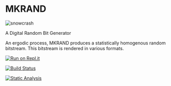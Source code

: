 MKRAND
======

![snowcrash](/misc/snowcrash.gif)

A Digital Random Bit Generator

An ergodic process, MKRAND produces a statistically homogenous random bitstream. This bitstream is rendered in various formats.

  
[![Run on Repl.it](https://repl.it/badge/github/unozerocode/MKRAND)](https://repl.it/github/unozerocode/MKRAND)

[![Build Status](https://secure.travis-ci.org/mknight-tag/MKRAND.png?branch=master)](https://travis-ci.org/mknight-tag/MKRAND)


[![Static Analysis](https://scan.coverity.com/projects/3145/badge.svg)](https://scan.coverity.com/projects/3145/)




